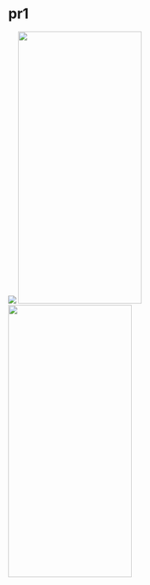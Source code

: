 # pr1

<img src = "https://user-images.githubusercontent.com/113701661/208240946-c1be99d2-49d1-42da-bb2c-41b260305361.mp4">
<img src = "https://user-images.githubusercontent.com/113701661/208240954-eaf9ef73-e51c-4266-9446-c934114f2625.png" height = 550 width = 250>
<img src = "https://user-images.githubusercontent.com/113701661/208240958-a381d309-7d68-4c05-bcca-5e224a1c79a4.png" height = 550 width = 250>
